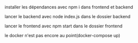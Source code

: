 
installer les dépendances avec npm i dans frontend et backend

lancer le backend avec node index.js dans le dossier backend

lancer le frontend avec npm start dans le dossier frontend

le docker n'est pas encore au point(docker-compose up)
